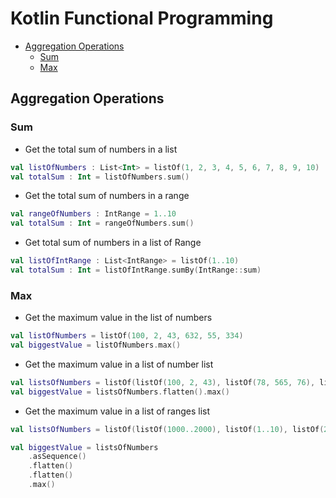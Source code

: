 # Kotlin Functional Programming

<!--ts-->
* [Aggregation Operations](#aggregation-operations)
    * [Sum](#sum)
    * [Max](#max)
<!--te-->

## Aggregation Operations

### Sum
- Get the total sum of numbers in a list
```kotlin
val listOfNumbers : List<Int> = listOf(1, 2, 3, 4, 5, 6, 7, 8, 9, 10)
val totalSum : Int = listOfNumbers.sum()
```

- Get the total sum of numbers in a range
```kotlin
val rangeOfNumbers : IntRange = 1..10
val totalSum : Int = rangeOfNumbers.sum()
```

- Get total sum of numbers in a list of Range
```kotlin
val listOfIntRange : List<IntRange> = listOf(1..10)
val totalSum : Int = listOfIntRange.sumBy(IntRange::sum)
```

### Max
- Get the maximum value in the list of numbers
```kotlin
val listOfNumbers = listOf(100, 2, 43, 632, 55, 334)
val biggestValue = listOfNumbers.max()
```

- Get the maximum value in a list of number list
```kotlin
val listsOfNumbers = listOf(listOf(100, 2, 43), listOf(78, 565, 76), listOf(67, 443, 98))
val biggestValue = listsOfNumbers.flatten().max()
```

- Get the maximum value in a list of ranges list
```kotlin
val listsOfNumbers = listOf(listOf(1000..2000), listOf(1..10), listOf(200..300), listOf(5..7))

val biggestValue = listsOfNumbers
    .asSequence()
    .flatten()
    .flatten()
    .max()
```
